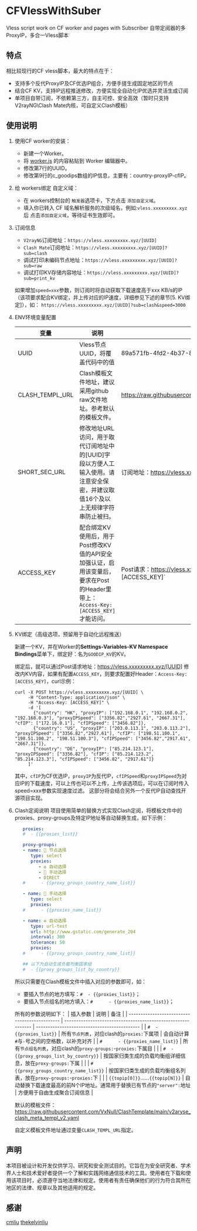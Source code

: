 # CFVlessWithSuber

Vless script work on CF worker and pages with Subscriber
自带定阅器的多ProxyIP，多合一Vless脚本

## 特点

相比较现行的CF vless脚本，最大的特点在于：

- 支持多个反代ProxyIP及CF优选IP组合，方便手搓生成固定地区的节点
- 结合CF KV，支持IP远程推送修改，方便实现全自动化IP优选并灵活生成订阅
- 单项目自带订阅，不依赖第三方，自主可控、安全高效（暂时只支持V2rayNG\Clash Mate内核，可自定义Clash模板）

## 使用说明

1. 使用CF worker的安装：
   - 新建一个Worker。
   - 将 [worker.js](https://github.com/VxNull/CFVlessWithSuber/blob/main/_worker.js) 的内容粘贴到 Worker 编辑器中。
   - 修改第7行的UUID。
   - 修改第9行的c_goodips数组的IP信息，主要有：country-proxyIP-cfIP。

2. 给 workers绑定 自定义域：
   - 在 workers控制台的 `触发器`选项卡，下方点击 `添加自定义域`。
   - 填入你已转入 CF 域名解析服务的次级域名，例如:`vless.xxxxxxxxx.xyz`后 点击`添加自定义域`，等待证书生效即可。

3. 订阅信息
   - `V2rayNG`订阅地址：`https://vless.xxxxxxxxx.xyz/[UUID]`
   - `Clash Mate`订阅地址：`https://vless.xxxxxxxxx.xyz/[UUID]?sub=clash`
   - 调试打印未编码节点地址：`https://vless.xxxxxxxxx.xyz/[UUID]?sub=raw`
   - 调试打印KV存储内容地址：`https://vless.xxxxxxxxx.xyz/[UUID]?sub=print_kv`

   如果增加`speed=xxx`参数，则订阅时将自动获取下载速度高于xxx KB/s的IP（该项要求配合KV绑定，并上传对应的IP速度，详细参见下述的章节[5. KV绑定]），如：
   `https://vless.xxxxxxxxx.xyz/[UUID]?sub=clash&speed=3000`

4. ENV环境变量配置

   | 变量            | 说明                                                         | 示例                                                         |
   | --------------- | ------------------------------------------------------------ | ------------------------------------------------------------ |
   | UUID            | Vless节点UUID，将覆盖代码中的值                              | 89a571fb-4fd2-4b37-8596-1b7d9728af45                         |
   | CLASH_TEMPL_URL | Clash模板文件地址，建议采用github raw文件地址。参考默认的模板文件。 | https://raw.githubusercontent.com/VxNull/ClashTemplate/main/v2aryse_clash_meta_templ_v2.yaml |
   | SHORT_SEC_URL   | 修改地址URL访问，用于取代订阅地址中的[UUID]字段以方便人工输入使用。请注意安全保密，并建议取值16个及以上无规律字符串防止被扫。 | 订阅地址：https://vless.xxxxxxxxx.xyz/[SHORT_SEC_URL]        |
   | ACCESS_KEY      | 配合绑定KV使用后，用于Post修改KV值的API安全加强认证，启用该变量后，要求在Post 的Header里带上：`Access-Key: [ACCESS_KEY]`才能访问。 | Post请求：https://vless.xxxxxxxxx.xyz/[UUID]，同时配置好Header信息：`Access-Key: [ACCESS_KEY]` |

5. KV绑定（高级选项，预留用于自动化远程推送）

   新建一个KV，并在Worker的**Settings-Variables-KV Namespace Bindings**菜单下，绑定好：名为`GOODIP_KV`的KV。

   绑定后，就可以通过Post请求地址：https://vless.xxxxxxxxx.xyz/[UUID] 修改内KV内容，如果有配置`ACCESS_KEY`，则要求配置好Header：`Access-Key: [ACCESS_KEY]`，curl示例：

   ```shell
   curl -X POST https://vless.xxxxxxxxx.xyz/[UUID] \
        -H "Content-Type: application/json" \
        -H "Access-Key: [ACCESS_KEY]" \
        -d '[
          {"country": "HK", "proxyIP": ["192.168.0.1", "192.168.0.2", "192.168.0.3"], "proxyIPSpeed": ["3356.82","2927.61", "2667.31"], "cfIP": ["172.16.0.1"], "cfIPSpeed": ["3456.82"]}, 
          {"country": "US", "proxyIP": ["203.0.113.1", "203.0.113.2"], "proxyIPSpeed": ["3356.82","2927.61"], "cfIP": ["198.51.100.1", "198.51.100.2", "198.51.100.3"], "cfIPSpeed": ["3456.82","2917.61", "2667.31"]},
          {"country": "DE", "proxyIP": ["85.214.123.1"], "proxyIPSpeed": ["3356.82"], "cfIP": ["85.214.123.2", "85.214.123.3"], "cfIPSpeed": ["3456.82", "2917.61"]}
        ]'
   ```

   其中，`cfIP`为CF优选IP，`proxyIP`为反代IP，`cfIPSpeed`和`proxyIPSpeed`为对应IP的下载速度，可以上传也可以不上传，上传该选项后，可以在订阅时传入speed=xxx参数实现速度过滤。
   这部分将会结合另外一个反代IP自动查找开源项目实现。

6. Clash定阅说明
   项目使用简单的替换方式实现Clash定阅，将模板文件中的proxies、proxy-groups及特定IP地址等自动替换生成，如下示例：

   <!-- ![WXWorkCapture_17187021301456](https://github.com/VxNull/CFVlessWithSuber/blob/main/doc/WXWorkCapture_17187021301456.png) -->

   ```yaml
      proxies:
      #  - {{proxies_list}}

      proxy-groups:
      - name: 🚀 节点选择
         type: select
         proxies:
            - ♻️ 自动选择
            - 👋 手动选择
            - DIRECT
      #      - {{proxy_groups_country_name_list}}

      - name: 👋 手动选择
         type: select
         proxies:
      #      - {{proxies_name_list}}

      - name: ♻️ 自动选择
         type: url-test
         url: http://www.gstatic.com/generate_204
         interval: 300
         tolerance: 50
         proxies:
      #      - {{proxy_groups_country_name_list}}

      ## 以下为自动生成负载均衡国家组
      #  - {{proxy_groups_list_by_country}}
   ```

   所以只需要在Clash模板文件中插入对应的参数即可，如：

   - 要插入节点的地方填写：`#  - {{proxies_list}}`；
   - 要插入节点组名的地方填入：`#      - {{proxies_name_list}}`；

   所有的参数说明如下：
   | 插入参数                                      | 说明                                                         | 备注                                         |
   | --------------------------------------------- | ------------------------------------------------------------ | -------------------------------------------- |
   | `#  - {{proxies_list}}`                       | 所有`节点列表`，对应clash的`proxies:`下属项                  | 会自动计算`#`与`-`号之间的空格数，以补充对齐 |
   | `#      - {{proxies_name_list}}`              | 所有`节点组名列表`，对应clash的`proxy-groups:`-`proxies:`下属目 |                                              |
   | `#  - {{proxy_groups_list_by_country}}`       | 按国家归类生成的负载均衡组详细信息，放在`proxy-groups:`下属  |                                              |
   | `#      - {{proxy_groups_country_name_list}}` | 按国家归类生成的负载均衡组名列表，放在`proxy-groups:`-`proxies:`下 |                                              |
   | `{{topip[0]}}`……`{{topip[N]}}`                | 自动替换下载速度最高的前N个IP地址。通常用于替换已有节点的`"server":`地址 | 方便用于自由生成聚合订阅信息                 |
   
   
   
   默认的模板文件：https://raw.githubusercontent.com/VxNull/ClashTemplate/main/v2aryse_clash_meta_templ_v2.yaml
   
   自定义模板文件地址通过变量`CLASH_TEMPL_URL`指定。
   
   
## 声明

本项目被设计和开发仅供学习、研究和安全测试目的。它旨在为安全研究者、学术界人士和技术爱好者提供一个了解和实践网络通信技术的工具。使用者在下载和使用该项目时，必须遵守当地法律和规定。使用者有责任确保他们的行为符合其所在地区的法律、规章以及其他适用的规定。

## 感谢

[cmliu](https://github.com/cmliu/edgetunnel)
[thekelvinliu](https://github.com/thekelvinliu/country-code-emoji)
